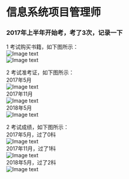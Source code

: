 # 信息系统项目管理师

### 2017年上半年开始考，考了3次，记录一下<br>

1 考试购买书籍，如下图所示：<br>
![Image text](https://github.com/lixing20080830/soft-examination-learning-notes/raw/master/images-folder/参考书1.png)<br>
![Image text](https://github.com/lixing20080830/soft-examination-learning-notes/raw/master/images-folder/参考书2.png)<br>

2 考试准考证，如下图所示：<br>
2017年5月<br>
![Image text](https://github.com/lixing20080830/soft-examination-learning-notes/raw/master/images-folder/准考证1.png)<br>
2017年11月<br>
![Image text](https://github.com/lixing20080830/soft-examination-learning-notes/raw/master/images-folder/准考证2.png)<br>
2018年5月<br>
![Image text](https://github.com/lixing20080830/soft-examination-learning-notes/raw/master/images-folder/准考证3.png)<br>

2 考试成绩，如下图所示：<br>
2017年5月，过了0科<br>
![Image text](https://github.com/lixing20080830/soft-examination-learning-notes/raw/master/images-folder/成绩1.png)<br>
2017年11月，过了1科<br>
![Image text](https://github.com/lixing20080830/soft-examination-learning-notes/raw/master/images-folder/成绩2.png)<br>
2018年5月，过了2科<br>
![Image text](https://github.com/lixing20080830/soft-examination-learning-notes/raw/master/images-folder/成绩3.png)<br>


